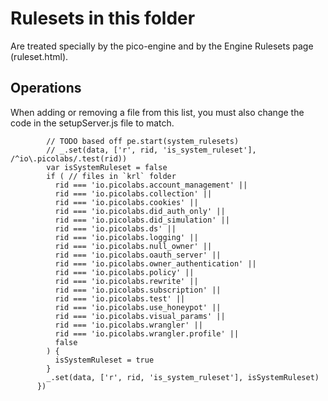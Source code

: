 # Rulesets in this folder

Are treated specially by the pico-engine
and by the Engine Rulesets page (ruleset.html).

## Operations

When adding or removing a file from this list,
you must also change  the code in 
the setupServer.js file to match.

```
        // TODO based off pe.start(system_rulesets)
        // _.set(data, ['r', rid, 'is_system_ruleset'], /^io\.picolabs/.test(rid))
        var isSystemRuleset = false
        if ( // files in `krl` folder
          rid === 'io.picolabs.account_management' ||
          rid === 'io.picolabs.collection' ||
          rid === 'io.picolabs.cookies' ||
          rid === 'io.picolabs.did_auth_only' ||
          rid === 'io.picolabs.did_simulation' ||
          rid === 'io.picolabs.ds' ||
          rid === 'io.picolabs.logging' ||
          rid === 'io.picolabs.null_owner' ||
          rid === 'io.picolabs.oauth_server' ||
          rid === 'io.picolabs.owner_authentication' ||
          rid === 'io.picolabs.policy' ||
          rid === 'io.picolabs.rewrite' ||
          rid === 'io.picolabs.subscription' ||
          rid === 'io.picolabs.test' ||
          rid === 'io.picolabs.use_honeypot' ||
          rid === 'io.picolabs.visual_params' ||
          rid === 'io.picolabs.wrangler' ||
          rid === 'io.picolabs.wrangler.profile' ||
          false
        ) {
          isSystemRuleset = true
        }
        _.set(data, ['r', rid, 'is_system_ruleset'], isSystemRuleset)
      })
```

